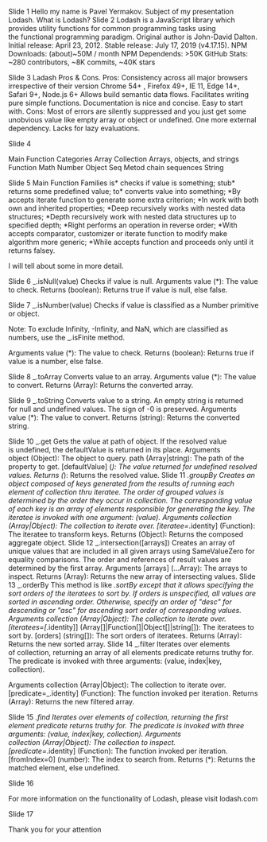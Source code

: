Slide 1
Hello my name is Pavel Yermakov. Subject of my presentation Lodash.
What is Lodash?
Slide 2
Lodash is a JavaScript library which provides utility functions for common programming tasks using the functional programming paradigm.
Original author is John-David Dalton.
Initial release:    April 23, 2012. 
Stable release:   July 17, 2019 (v4.17.15). 
NPM Downloads:       (about)~50M / month
NPM Dependends:     >50K
GitHub Stats:               ~280 contributors, ~8K commits, ~40K stars 

Slide 3
Ladash Pros & Cons.
Pros:
Consistency across all major browsers irrespective of their version
Chrome 54+ ,    Firefox 49+,     IE 11,      Edge 14+,      Safari 9+,      Node.js 6+
Allows build semantic data flows.
Facilitates writing pure simple functions.
Documentation is nice and concise.
Easy to start with.
Cons:
Most of errors are silently suppressed and you just get some unobvious value like empty array or object or undefined.
One more external dependency.
Lacks for lazy evaluations.

Slide 4

Main Function Categories
Array
Collection
          Arrays, objects,  and strings
Function
Math
Number
Object
Seq
              Metod chain sequences
String

Slide 5
Main Function Families
is*              checks if value is something;
stub*         returns some predefined value;
to*              converts value into something;
*By               accepts iterate function to generate some extra criterion;
*In                work with both own and inherited properties;
*Deep         recursively works with nested data structures;
*Depth        recursively work with nested data structures up to specified depth;
*Right         performs an operation in reverse order;
*With         accepts comparator, customizer or iterate function to modify make                      algorithm more generic;
*While        accepts function and proceeds only until it returns falsey.


I will tell about some in more detail.

Slide 6
_.isNull(value)
Checks if value is null.
Arguments
value (*): The value to check.
Returns
(boolean): Returns true if value is null, else false.




Slide 7
_.isNumber(value)
Checks if value is classified as a Number primitive or object.

Note: To exclude Infinity, -Infinity, and NaN, which are classified as numbers, use the _.isFinite method.

Arguments
value (*): The value to check.
Returns
     (boolean): Returns true if value is a number, else false.

Slide 8
_.toArray
Converts value to an array.
Arguments
value (*): The value to convert.
Returns
(Array): Returns the converted array.



Slide 9
_.toString
Converts value to a string. An empty string is returned for null and undefined values. The sign of -0 is preserved.
Arguments
value (*): The value to convert.
Returns
(string): Returns the converted string.

Slide 10
_.get
Gets the value at path of object. If the resolved value is undefined, the defaultValue is returned in its place.
Arguments
object (Object): The object to query.
path (Array|string): The path of the property to get.
[defaultValue] (*): The value returned for undefined resolved values.
Returns
(*): Returns the resolved value.
Slide 11
_.groupBy
Creates an object composed of keys generated from the results of running each element of collection thru iteratee. The order of grouped values is determined by the order they occur in collection. The corresponding value of each key is an array of elements responsible for generating the key. The iteratee is invoked with one argument: (value).
Arguments
collection (Array|Object): The collection to iterate over.
[iteratee=_.identity] (Function): The iteratee to transform keys.
Returns
(Object): Returns the composed aggregate object.
Slide 12
_.intersection([arrays])
Creates an array of unique values that are included in all given arrays using SameValueZero for equality comparisons. The order and references of result values are determined by the first array.
Arguments
[arrays] (...Array): The arrays to inspect.
Returns
(Array): Returns the new array of intersecting values.
Slide 13
_.orderBy
This method is like _.sortBy except that it allows specifying the sort orders of the iteratees to sort by. If orders is unspecified, all values are sorted in ascending order. Otherwise, specify an order of "desc" for descending or "asc" for ascending sort order of corresponding values.
Arguments
collection (Array|Object): The collection to iterate over.
[iteratees=[_.identity]] (Array[]|Function[]|Object[]|string[]): The iteratees to sort by.
[orders] (string[]): The sort orders of iteratees.
Returns
(Array): Returns the new sorted array.
Slide 14
_.filter
Iterates over elements of collection, returning an array of all elements predicate returns truthy for. The predicate is invoked with three arguments: (value, index|key, collection).



Arguments
collection (Array|Object): The collection to iterate over.
[predicate=_.identity] (Function): The function invoked per iteration.
Returns
(Array): Returns the new filtered array.

Slide 15
_.find
Iterates over elements of collection, returning the first element predicate returns truthy for. The predicate is invoked with three arguments: (value, index|key, collection).
Arguments
collection (Array|Object): The collection to inspect.
[predicate=_.identity] (Function): The function invoked per iteration.
[fromIndex=0] (number): The index to search from.
Returns
(*): Returns the matched element, else undefined.

Slide 16

For more information on the functionality of Lodash, please visit lodash.com
 
Slide 17

Thank you for your attention











